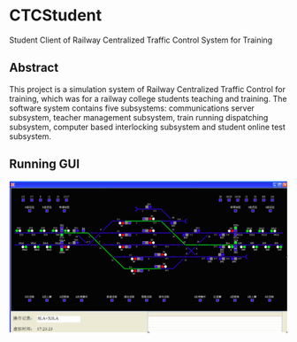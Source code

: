 # CTCStudent
Student Client of Railway Centralized Traffic Control System for Training

## Abstract
This project is a simulation system of Railway Centralized Traffic Control for training, which was for a railway college students teaching and training. The software system contains five subsystems: communications server subsystem, teacher management subsystem, train running dispatching subsystem, computer based interlocking subsystem and student online test subsystem.

## Running GUI
![running screen shot](https://github.com/ethanhu/CTCStudentClient/blob/master/resources/wiki/run_gui.png)
